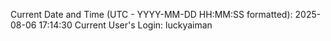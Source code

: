 Current Date and Time (UTC - YYYY-MM-DD HH:MM:SS formatted): 2025-08-06 17:14:30
Current User's Login: luckyaiman
